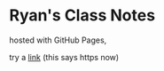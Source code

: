 # Ryan's Class Notes 

hosted with GitHub Pages,

try a [link](https://www.google.com) (this says https now)

